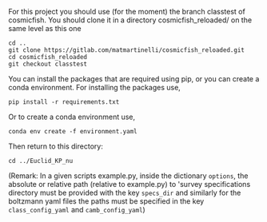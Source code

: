 For this project you should use (for the moment) the branch classtest of cosmicfish. You should clone it in a directory cosmicfish_reloaded/ on the same level as this one

    cd ..
    git clone https://gitlab.com/matmartinelli/cosmicfish_reloaded.git
    cd cosmicfish_reloaded
    git checkout classtest

You can install the packages that are required using pip, or you can create a conda environment. For installing the packages use,

    pip install -r requirements.txt

Or to create a conda environment use,

    conda env create -f environment.yaml

Then return to this directory:

    cd ../Euclid_KP_nu

(Remark: In a given scripts example.py, inside the dictionary `options`, the absolute or relative path (relative to example.py) to 'survey specifications directory must be provided with the key `specs_dir` and similarly for the boltzmann yaml files the paths must be specified in the key `class_config_yaml` and `camb_config_yaml`)
